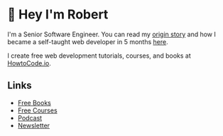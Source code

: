 # 👋 Hey I'm Robert

I'm a Senior Software Engineer. You can read my [origin story](https://www.howtocode.io/posts/the-self-taught-developer/how-i-taught-myself-how-to-code) and how I became a self-taught web developer in 5 months [here](https://www.howtocode.io/posts/the-self-taught-developer/how-i-taught-myself-how-to-code).

I create free web development tutorials, courses, and books at [HowtoCode.io](https://www.howtocode.io/).

## Links
- [Free Books](https://www.howtocode.io/posts/free-resources/free-books)
- [Free Courses](https://www.howtocode.io/posts/free-resources/free-courses)
- [Podcast](https://anchor.fm/how-to-code)
- [Newsletter](https://www.getrevue.co/profile/howtocode_io)

<!--
**robertguss/robertguss** is a ✨ _special_ ✨ repository because its `README.md` (this file) appears on your GitHub profile.

Here are some ideas to get you started:

- 🔭 I’m currently working on ...
- 🌱 I’m currently learning ...
- 👯 I’m looking to collaborate on ...
- 🤔 I’m looking for help with ...
- 💬 Ask me about ...
- 📫 How to reach me: ...
- 😄 Pronouns: ...
- ⚡ Fun fact: ...
-->
